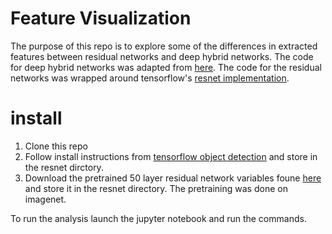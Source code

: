 # Feature Visualization
The purpose of this repo is to explore some of the differences in extracted features between residual networks and deep hybrid networks. 
The code for deep hybrid networks was adapted from [here](https://github.com/tdeboissiere/DeepLearningImplementations/tree/master/ScatteringTransform). 
The code for the residual networks was wrapped around tensorflow's [resnet implementation](https://github.com/tensorflow/models/tree/master/official/resnet).

# install
1. Clone this repo
1. Follow install instructions from [tensorflow object detection](https://github.com/tensorflow/models/blob/master/research/object_detection/g3doc/installation.md) and store in the resnet dirctory. 
1. Download the pretrained 50 layer residual network variables foune [here](https://arxiv.org/abs/1512.03385) and store it in the resnet directory. The pretraining was done on imagenet. 

To run the analysis launch the jupyter notebook and run the commands.
